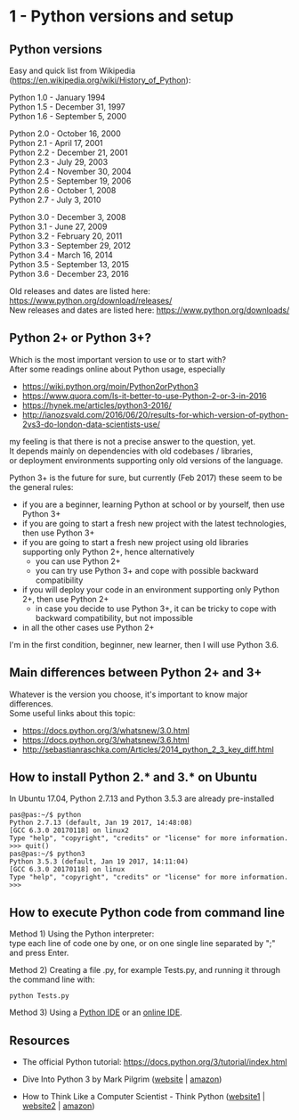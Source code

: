 
# 1 - Python versions and setup

## Python versions

Easy and quick list from Wikipedia (https://en.wikipedia.org/wiki/History_of_Python):

Python 1.0 - January 1994  
Python 1.5 - December 31, 1997  
Python 1.6 - September 5, 2000  

Python 2.0 - October 16, 2000  
Python 2.1 - April 17, 2001  
Python 2.2 - December 21, 2001  
Python 2.3 - July 29, 2003  
Python 2.4 - November 30, 2004  
Python 2.5 - September 19, 2006  
Python 2.6 - October 1, 2008  
Python 2.7 - July 3, 2010  

Python 3.0 - December 3, 2008  
Python 3.1 - June 27, 2009  
Python 3.2 - February 20, 2011  
Python 3.3 - September 29, 2012  
Python 3.4 - March 16, 2014  
Python 3.5 - September 13, 2015  
Python 3.6 - December 23, 2016  

Old releases and dates are listed here: https://www.python.org/download/releases/  
New releases and dates are listed here: https://www.python.org/downloads/

## Python 2+ or Python 3+?

Which is the most important version to use or to start with?  
After some readings online about Python usage, especially 

- https://wiki.python.org/moin/Python2orPython3
- https://www.quora.com/Is-it-better-to-use-Python-2-or-3-in-2016
- https://hynek.me/articles/python3-2016/
- http://ianozsvald.com/2016/06/20/results-for-which-version-of-python-2vs3-do-london-data-scientists-use/

my feeling is that there is not a precise answer to the question, yet.  
It depends mainly on dependencies with old codebases / libraries,  
or deployment environments supporting only old versions of the language.

Python 3+ is the future for sure, but currently (Feb 2017) these seem to be the general rules:

- if you are a beginner, learning Python at school or by yourself, then use Python 3+
- if you are going to start a fresh new project with the latest technologies, then use Python 3+
- if you are going to start a fresh new project using old libraries supporting only Python 2+, hence alternatively
  - you can use Python 2+
  - you can try use Python 3+ and cope with possible backward compatibility 
- if you will deploy your code in an environment supporting only Python 2+, then use Python 2+ 
  - in case you decide to use Python 3+, it can be tricky to cope with backward compatibility, but not impossible
- in all the other cases use Python 2+

I'm in the first condition, beginner, new learner, then I will use Python 3.6.

## Main differences between Python 2+ and 3+

Whatever is the version you choose, it's important to know major differences.  
Some useful links about this topic:

- https://docs.python.org/3/whatsnew/3.0.html
- https://docs.python.org/3/whatsnew/3.6.html
- http://sebastianraschka.com/Articles/2014_python_2_3_key_diff.html

## How to install Python 2.* and 3.* on Ubuntu

In Ubuntu 17.04, Python 2.7.13 and Python 3.5.3 are already pre-installed

~~~~
pas@pas:~/$ python
Python 2.7.13 (default, Jan 19 2017, 14:48:08) 
[GCC 6.3.0 20170118] on linux2
Type "help", "copyright", "credits" or "license" for more information.
>>> quit()
pas@pas:~/$ python3
Python 3.5.3 (default, Jan 19 2017, 14:11:04) 
[GCC 6.3.0 20170118] on linux
Type "help", "copyright", "credits" or "license" for more information.
>>> 
~~~~

## How to execute Python code from command line

Method 1) Using the Python interpreter:  
type each line of code one by one, or on one single line separated by ";" and press Enter.

Method 2) Creating a file .py, for example Tests.py, and running it through the command line with: 
~~~~
python Tests.py 
~~~~

Method 3) Using a [Python IDE](https://www.google.com.au/search?q=python+ide) or an [online IDE](https://www.google.com.au/search?q=python+online+ide).

## Resources

- The official Python tutorial: https://docs.python.org/3/tutorial/index.html 

- Dive Into Python 3 by Mark Pilgrim ([website](http://www.diveintopython3.net/) | [amazon](https://www.amazon.com/Dive-into-Python-Mark-Pilgrim/dp/1430224150/ref=sr_1_1?ie=UTF8&qid=1507601524&sr=8-1&keywords=dive+into+python+3))

- How to Think Like a Computer Scientist - Think Python  ([website1](http://greenteapress.com/wp/think-python/) | [website2](http://openbookproject.net/thinkcs/python/english3e/) | [amazon](https://www.amazon.com/Think-Python-Like-Computer-Scientist/dp/1491939362/ref=sr_1_1?s=books&ie=UTF8&qid=1507601750&sr=1-1))
